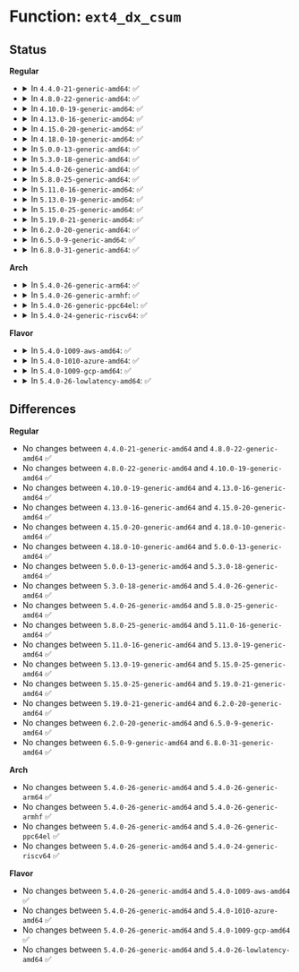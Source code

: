 # Function: <code>ext4_dx_csum</code>

## Status
<b>Regular</b>
<ul>
<li>
<details>
<summary>In <code>4.4.0-21-generic-amd64</code>: ✅</summary>

```c
__le32 ext4_dx_csum(struct inode * inode, struct ext4_dir_entry * dirent, int count_offset, int count, struct dx_tail * t)
```

```json
{
  "name": "ext4_dx_csum",
  "collision_type": "Unique Static",
  "inline_type": "No",
  "funcs": [
    {
      "addr": 18446744071581604624,
      "name": "ext4_dx_csum",
      "external": false,
      "loc": "fs/ext4/namei.c:417",
      "file": "fs/ext4/namei.c",
      "inline": "seen, unknown",
      "caller_inline": [],
      "caller_func": [
        "fs/ext4/namei.c:__ext4_read_dirblock",
        "fs/ext4/namei.c:ext4_rename_dir_finish",
        "fs/ext4/namei.c:do_split"
      ]
    }
  ],
  "symbols": [
    {
      "addr": 18446744071581604624,
      "name": "ext4_dx_csum",
      "section": ".text",
      "bind": "STB_LOCAL",
      "size": 199
    }
  ]
}
```
</details>
</li>
<li>
<details>
<summary>In <code>4.8.0-22-generic-amd64</code>: ✅</summary>

```c
__le32 ext4_dx_csum(struct inode * inode, struct ext4_dir_entry * dirent, int count_offset, int count, struct dx_tail * t)
```

```json
{
  "name": "ext4_dx_csum",
  "collision_type": "Unique Static",
  "inline_type": "No",
  "funcs": [
    {
      "addr": 18446744071581796928,
      "name": "ext4_dx_csum",
      "external": false,
      "loc": "fs/ext4/namei.c:417",
      "file": "fs/ext4/namei.c",
      "inline": "seen, unknown",
      "caller_inline": [],
      "caller_func": [
        "fs/ext4/namei.c:ext4_rename_dir_finish",
        "fs/ext4/namei.c:ext4_dx_add_entry",
        "fs/ext4/namei.c:ext4_dx_add_entry",
        "fs/ext4/namei.c:make_indexed_dir",
        "fs/ext4/namei.c:do_split",
        "fs/ext4/namei.c:__ext4_read_dirblock"
      ]
    }
  ],
  "symbols": [
    {
      "addr": 18446744071581796928,
      "name": "ext4_dx_csum",
      "section": ".text",
      "bind": "STB_LOCAL",
      "size": 248
    }
  ]
}
```
</details>
</li>
<li>
<details>
<summary>In <code>4.10.0-19-generic-amd64</code>: ✅</summary>

```c
__le32 ext4_dx_csum(struct inode * inode, struct ext4_dir_entry * dirent, int count_offset, int count, struct dx_tail * t)
```

```json
{
  "name": "ext4_dx_csum",
  "collision_type": "Unique Static",
  "inline_type": "No",
  "funcs": [
    {
      "addr": 18446744071581886400,
      "name": "ext4_dx_csum",
      "external": false,
      "loc": "fs/ext4/namei.c:417",
      "file": "fs/ext4/namei.c",
      "inline": "seen, unknown",
      "caller_inline": [],
      "caller_func": [
        "fs/ext4/namei.c:ext4_rename_dir_finish",
        "fs/ext4/namei.c:ext4_dx_add_entry",
        "fs/ext4/namei.c:ext4_dx_add_entry",
        "fs/ext4/namei.c:make_indexed_dir",
        "fs/ext4/namei.c:do_split",
        "fs/ext4/namei.c:__ext4_read_dirblock"
      ]
    }
  ],
  "symbols": [
    {
      "addr": 18446744071581886400,
      "name": "ext4_dx_csum",
      "section": ".text",
      "bind": "STB_LOCAL",
      "size": 248
    }
  ]
}
```
</details>
</li>
<li>
<details>
<summary>In <code>4.13.0-16-generic-amd64</code>: ✅</summary>

```c
__le32 ext4_dx_csum(struct inode * inode, struct ext4_dir_entry * dirent, int count_offset, int count, struct dx_tail * t)
```

```json
{
  "name": "ext4_dx_csum",
  "collision_type": "Unique Static",
  "inline_type": "No",
  "funcs": [
    {
      "addr": 18446744071582082000,
      "name": "ext4_dx_csum",
      "external": false,
      "loc": "fs/ext4/namei.c:417",
      "file": "fs/ext4/namei.c",
      "inline": "seen, unknown",
      "caller_inline": [],
      "caller_func": [
        "fs/ext4/namei.c:ext4_rename_dir_finish",
        "fs/ext4/namei.c:ext4_dx_add_entry",
        "fs/ext4/namei.c:ext4_dx_add_entry",
        "fs/ext4/namei.c:ext4_dx_add_entry",
        "fs/ext4/namei.c:ext4_dx_add_entry",
        "fs/ext4/namei.c:ext4_dx_add_entry",
        "fs/ext4/namei.c:make_indexed_dir",
        "fs/ext4/namei.c:do_split",
        "fs/ext4/namei.c:__ext4_read_dirblock"
      ]
    }
  ],
  "symbols": [
    {
      "addr": 18446744071582082000,
      "name": "ext4_dx_csum",
      "section": ".text",
      "bind": "STB_LOCAL",
      "size": 240
    }
  ]
}
```
</details>
</li>
<li>
<details>
<summary>In <code>4.15.0-20-generic-amd64</code>: ✅</summary>

```c
__le32 ext4_dx_csum(struct inode * inode, struct ext4_dir_entry * dirent, int count_offset, int count, struct dx_tail * t)
```

```json
{
  "name": "ext4_dx_csum",
  "collision_type": "Unique Static",
  "inline_type": "No",
  "funcs": [
    {
      "addr": 18446744071582231616,
      "name": "ext4_dx_csum",
      "external": false,
      "loc": "fs/ext4/namei.c:418",
      "file": "fs/ext4/namei.c",
      "inline": "seen, unknown",
      "caller_inline": [],
      "caller_func": [
        "fs/ext4/namei.c:ext4_rename_dir_finish",
        "fs/ext4/namei.c:ext4_dx_add_entry",
        "fs/ext4/namei.c:ext4_dx_add_entry",
        "fs/ext4/namei.c:ext4_dx_add_entry",
        "fs/ext4/namei.c:ext4_dx_add_entry",
        "fs/ext4/namei.c:ext4_dx_add_entry",
        "fs/ext4/namei.c:make_indexed_dir",
        "fs/ext4/namei.c:do_split",
        "fs/ext4/namei.c:__ext4_read_dirblock"
      ]
    }
  ],
  "symbols": [
    {
      "addr": 18446744071582231616,
      "name": "ext4_dx_csum",
      "section": ".text",
      "bind": "STB_LOCAL",
      "size": 240
    }
  ]
}
```
</details>
</li>
<li>
<details>
<summary>In <code>4.18.0-10-generic-amd64</code>: ✅</summary>

```c
__le32 ext4_dx_csum(struct inode * inode, struct ext4_dir_entry * dirent, int count_offset, int count, struct dx_tail * t)
```

```json
{
  "name": "ext4_dx_csum",
  "collision_type": "Unique Static",
  "inline_type": "No",
  "funcs": [
    {
      "addr": 18446744071582421520,
      "name": "ext4_dx_csum",
      "external": false,
      "loc": "fs/ext4/namei.c:419",
      "file": "fs/ext4/namei.c",
      "inline": "seen, unknown",
      "caller_inline": [],
      "caller_func": [
        "fs/ext4/namei.c:ext4_dx_csum_set",
        "fs/ext4/namei.c:__ext4_read_dirblock"
      ]
    }
  ],
  "symbols": [
    {
      "addr": 18446744071582421520,
      "name": "ext4_dx_csum",
      "section": ".text",
      "bind": "STB_LOCAL",
      "size": 240
    }
  ]
}
```
</details>
</li>
<li>
<details>
<summary>In <code>5.0.0-13-generic-amd64</code>: ✅</summary>

```c
__le32 ext4_dx_csum(struct inode * inode, struct ext4_dir_entry * dirent, int count_offset, int count, struct dx_tail * t)
```

```json
{
  "name": "ext4_dx_csum",
  "collision_type": "Unique Static",
  "inline_type": "No",
  "funcs": [
    {
      "addr": 18446744071582521008,
      "name": "ext4_dx_csum",
      "external": false,
      "loc": "fs/ext4/namei.c:420",
      "file": "fs/ext4/namei.c",
      "inline": "seen, unknown",
      "caller_inline": [],
      "caller_func": [
        "fs/ext4/namei.c:ext4_dx_csum_set",
        "fs/ext4/namei.c:__ext4_read_dirblock"
      ]
    }
  ],
  "symbols": [
    {
      "addr": 18446744071582521008,
      "name": "ext4_dx_csum",
      "section": ".text",
      "bind": "STB_LOCAL",
      "size": 240
    }
  ]
}
```
</details>
</li>
<li>
<details>
<summary>In <code>5.3.0-18-generic-amd64</code>: ✅</summary>

```c
__le32 ext4_dx_csum(struct inode * inode, struct ext4_dir_entry * dirent, int count_offset, int count, struct dx_tail * t)
```

```json
{
  "name": "ext4_dx_csum",
  "collision_type": "Unique Static",
  "inline_type": "No",
  "funcs": [
    {
      "addr": 18446744071582689616,
      "name": "ext4_dx_csum",
      "external": false,
      "loc": "fs/ext4/namei.c:435",
      "file": "fs/ext4/namei.c",
      "inline": "seen, unknown",
      "caller_inline": [],
      "caller_func": [
        "fs/ext4/namei.c:ext4_rename_dir_finish",
        "fs/ext4/namei.c:ext4_dx_add_entry",
        "fs/ext4/namei.c:ext4_dx_add_entry",
        "fs/ext4/namei.c:ext4_dx_add_entry",
        "fs/ext4/namei.c:ext4_dx_add_entry",
        "fs/ext4/namei.c:ext4_dx_add_entry",
        "fs/ext4/namei.c:make_indexed_dir",
        "fs/ext4/namei.c:do_split",
        "fs/ext4/namei.c:__ext4_read_dirblock"
      ]
    }
  ],
  "symbols": [
    {
      "addr": 18446744071582689616,
      "name": "ext4_dx_csum",
      "section": ".text",
      "bind": "STB_LOCAL",
      "size": 212
    }
  ]
}
```
</details>
</li>
<li>
<details>
<summary>In <code>5.4.0-26-generic-amd64</code>: ✅</summary>

```c
__le32 ext4_dx_csum(struct inode * inode, struct ext4_dir_entry * dirent, int count_offset, int count, struct dx_tail * t)
```

```json
{
  "name": "ext4_dx_csum",
  "collision_type": "Unique Static",
  "inline_type": "No",
  "funcs": [
    {
      "addr": 18446744071582791808,
      "name": "ext4_dx_csum",
      "external": false,
      "loc": "fs/ext4/namei.c:435",
      "file": "fs/ext4/namei.c",
      "inline": "seen, unknown",
      "caller_inline": [],
      "caller_func": [
        "fs/ext4/namei.c:ext4_rename_dir_finish",
        "fs/ext4/namei.c:ext4_dx_add_entry",
        "fs/ext4/namei.c:ext4_dx_add_entry",
        "fs/ext4/namei.c:ext4_dx_add_entry",
        "fs/ext4/namei.c:ext4_dx_add_entry",
        "fs/ext4/namei.c:ext4_dx_add_entry",
        "fs/ext4/namei.c:make_indexed_dir",
        "fs/ext4/namei.c:do_split",
        "fs/ext4/namei.c:__ext4_read_dirblock"
      ]
    }
  ],
  "symbols": [
    {
      "addr": 18446744071582791808,
      "name": "ext4_dx_csum",
      "section": ".text",
      "bind": "STB_LOCAL",
      "size": 212
    }
  ]
}
```
</details>
</li>
<li>
<details>
<summary>In <code>5.8.0-25-generic-amd64</code>: ✅</summary>

```c
__le32 ext4_dx_csum(struct inode * inode, struct ext4_dir_entry * dirent, int count_offset, int count, struct dx_tail * t)
```

```json
{
  "name": "ext4_dx_csum",
  "collision_type": "Unique Static",
  "inline_type": "No",
  "funcs": [
    {
      "addr": 18446744071583104720,
      "name": "ext4_dx_csum",
      "external": false,
      "loc": "fs/ext4/namei.c:442",
      "file": "fs/ext4/namei.c",
      "inline": "seen, unknown",
      "caller_inline": [],
      "caller_func": [
        "fs/ext4/namei.c:ext4_dx_csum_set",
        "fs/ext4/namei.c:ext4_dx_csum_verify"
      ]
    }
  ],
  "symbols": [
    {
      "addr": 18446744071583104720,
      "name": "ext4_dx_csum",
      "section": ".text",
      "bind": "STB_LOCAL",
      "size": 210
    }
  ]
}
```
</details>
</li>
<li>
<details>
<summary>In <code>5.11.0-16-generic-amd64</code>: ✅</summary>

```c
__le32 ext4_dx_csum(struct inode * inode, struct ext4_dir_entry * dirent, int count_offset, int count, struct dx_tail * t)
```

```json
{
  "name": "ext4_dx_csum",
  "collision_type": "Unique Static",
  "inline_type": "No",
  "funcs": [
    {
      "addr": 18446744071583183776,
      "name": "ext4_dx_csum",
      "external": false,
      "loc": "fs/ext4/namei.c:438",
      "file": "fs/ext4/namei.c",
      "inline": "seen, unknown",
      "caller_inline": [],
      "caller_func": [
        "fs/ext4/namei.c:ext4_dx_csum_set",
        "fs/ext4/namei.c:ext4_dx_csum_verify"
      ]
    }
  ],
  "symbols": [
    {
      "addr": 18446744071583183776,
      "name": "ext4_dx_csum",
      "section": ".text",
      "bind": "STB_LOCAL",
      "size": 210
    }
  ]
}
```
</details>
</li>
<li>
<details>
<summary>In <code>5.13.0-19-generic-amd64</code>: ✅</summary>

```c
__le32 ext4_dx_csum(struct inode * inode, struct ext4_dir_entry * dirent, int count_offset, int count, struct dx_tail * t)
```

```json
{
  "name": "ext4_dx_csum",
  "collision_type": "Unique Static",
  "inline_type": "No",
  "funcs": [
    {
      "addr": 18446744071583210400,
      "name": "ext4_dx_csum",
      "external": false,
      "loc": "fs/ext4/namei.c:440",
      "file": "fs/ext4/namei.c",
      "inline": "seen, unknown",
      "caller_inline": [],
      "caller_func": [
        "fs/ext4/namei.c:ext4_rename_dir_finish",
        "fs/ext4/namei.c:make_indexed_dir",
        "fs/ext4/namei.c:__ext4_read_dirblock"
      ]
    }
  ],
  "symbols": [
    {
      "addr": 18446744071583210400,
      "name": "ext4_dx_csum",
      "section": ".text",
      "bind": "STB_LOCAL",
      "size": 220
    }
  ]
}
```
</details>
</li>
<li>
<details>
<summary>In <code>5.15.0-25-generic-amd64</code>: ✅</summary>

```c
__le32 ext4_dx_csum(struct inode * inode, struct ext4_dir_entry * dirent, int count_offset, int count, struct dx_tail * t)
```

```json
{
  "name": "ext4_dx_csum",
  "collision_type": "Unique Static",
  "inline_type": "No",
  "funcs": [
    {
      "addr": 18446744071583553840,
      "name": "ext4_dx_csum",
      "external": false,
      "loc": "fs/ext4/namei.c:441",
      "file": "fs/ext4/namei.c",
      "inline": "seen, unknown",
      "caller_inline": [],
      "caller_func": [
        "fs/ext4/namei.c:make_indexed_dir",
        "fs/ext4/namei.c:__ext4_read_dirblock"
      ]
    }
  ],
  "symbols": [
    {
      "addr": 18446744071583553840,
      "name": "ext4_dx_csum",
      "section": ".text",
      "bind": "STB_LOCAL",
      "size": 220
    }
  ]
}
```
</details>
</li>
<li>
<details>
<summary>In <code>5.19.0-21-generic-amd64</code>: ✅</summary>

```c
__le32 ext4_dx_csum(struct inode * inode, struct ext4_dir_entry * dirent, int count_offset, int count, struct dx_tail * t)
```

```json
{
  "name": "ext4_dx_csum",
  "collision_type": "Unique Static",
  "inline_type": "No",
  "funcs": [
    {
      "addr": 18446744071584089632,
      "name": "ext4_dx_csum",
      "external": false,
      "loc": "fs/ext4/namei.c:464",
      "file": "fs/ext4/namei.c",
      "inline": "seen, unknown",
      "caller_inline": [],
      "caller_func": [
        "fs/ext4/namei.c:ext4_rename_dir_finish",
        "fs/ext4/namei.c:make_indexed_dir",
        "fs/ext4/namei.c:__ext4_read_dirblock"
      ]
    }
  ],
  "symbols": [
    {
      "addr": 18446744071584089632,
      "name": "ext4_dx_csum",
      "section": ".text",
      "bind": "STB_LOCAL",
      "size": 309
    }
  ]
}
```
</details>
</li>
<li>
<details>
<summary>In <code>6.2.0-20-generic-amd64</code>: ✅</summary>

```c
__le32 ext4_dx_csum(struct inode * inode, struct ext4_dir_entry * dirent, int count_offset, int count, struct dx_tail * t)
```

```json
{
  "name": "ext4_dx_csum",
  "collision_type": "Unique Static",
  "inline_type": "No",
  "funcs": [
    {
      "addr": 18446744071584723200,
      "name": "ext4_dx_csum",
      "external": false,
      "loc": "fs/ext4/namei.c:469",
      "file": "fs/ext4/namei.c",
      "inline": "seen, unknown",
      "caller_inline": [],
      "caller_func": [
        "fs/ext4/namei.c:ext4_rename_dir_finish",
        "fs/ext4/namei.c:__ext4_read_dirblock"
      ]
    }
  ],
  "symbols": [
    {
      "addr": 18446744071584723200,
      "name": "ext4_dx_csum",
      "section": ".text",
      "bind": "STB_LOCAL",
      "size": 309
    }
  ]
}
```
</details>
</li>
<li>
<details>
<summary>In <code>6.5.0-9-generic-amd64</code>: ✅</summary>

```c
__le32 ext4_dx_csum(struct inode * inode, struct ext4_dir_entry * dirent, int count_offset, int count, struct dx_tail * t)
```

```json
{
  "name": "ext4_dx_csum",
  "collision_type": "Unique Static",
  "inline_type": "No",
  "funcs": [
    {
      "addr": 18446744071584946560,
      "name": "ext4_dx_csum",
      "external": false,
      "loc": "fs/ext4/namei.c:469",
      "file": "fs/ext4/namei.c",
      "inline": "seen, unknown",
      "caller_inline": [],
      "caller_func": [
        "fs/ext4/namei.c:ext4_rename_dir_finish",
        "fs/ext4/namei.c:__ext4_read_dirblock"
      ]
    }
  ],
  "symbols": [
    {
      "addr": 18446744071584946560,
      "name": "ext4_dx_csum",
      "section": ".text",
      "bind": "STB_LOCAL",
      "size": 309
    }
  ]
}
```
</details>
</li>
<li>
<details>
<summary>In <code>6.8.0-31-generic-amd64</code>: ✅</summary>

```c
__le32 ext4_dx_csum(struct inode * inode, struct ext4_dir_entry * dirent, int count_offset, int count, struct dx_tail * t)
```

```json
{
  "name": "ext4_dx_csum",
  "collision_type": "Unique Static",
  "inline_type": "No",
  "funcs": [
    {
      "addr": 18446744071585177888,
      "name": "ext4_dx_csum",
      "external": false,
      "loc": "fs/ext4/namei.c:471",
      "file": "fs/ext4/namei.c",
      "inline": "seen, unknown",
      "caller_inline": [],
      "caller_func": [
        "fs/ext4/namei.c:ext4_handle_dirty_dx_node",
        "fs/ext4/namei.c:__ext4_read_dirblock"
      ]
    }
  ],
  "symbols": [
    {
      "addr": 18446744071585177888,
      "name": "ext4_dx_csum",
      "section": ".text",
      "bind": "STB_LOCAL",
      "size": 309
    }
  ]
}
```
</details>
</li>
</ul>
<b>Arch</b>
<ul>
<li>
<details>
<summary>In <code>5.4.0-26-generic-arm64</code>: ✅</summary>

```c
__le32 ext4_dx_csum(struct inode * inode, struct ext4_dir_entry * dirent, int count_offset, int count, struct dx_tail * t)
```

```json
{
  "name": "ext4_dx_csum",
  "collision_type": "Unique Static",
  "inline_type": "No",
  "funcs": [
    {
      "addr": 18446603336494461296,
      "name": "ext4_dx_csum",
      "external": false,
      "loc": "fs/ext4/namei.c:435",
      "file": "fs/ext4/namei.c",
      "inline": "seen, unknown",
      "caller_inline": [],
      "caller_func": [
        "fs/ext4/namei.c:ext4_rename_dir_finish",
        "fs/ext4/namei.c:ext4_dx_add_entry",
        "fs/ext4/namei.c:ext4_dx_add_entry",
        "fs/ext4/namei.c:ext4_dx_add_entry",
        "fs/ext4/namei.c:ext4_dx_add_entry",
        "fs/ext4/namei.c:ext4_dx_add_entry",
        "fs/ext4/namei.c:make_indexed_dir",
        "fs/ext4/namei.c:do_split",
        "fs/ext4/namei.c:__ext4_read_dirblock"
      ]
    }
  ],
  "symbols": [
    {
      "addr": 18446603336494461296,
      "name": "ext4_dx_csum",
      "section": ".text",
      "bind": "STB_LOCAL",
      "size": 176
    }
  ]
}
```
</details>
</li>
<li>
<details>
<summary>In <code>5.4.0-26-generic-armhf</code>: ✅</summary>

```c
__le32 ext4_dx_csum(struct inode * inode, struct ext4_dir_entry * dirent, int count_offset, int count, struct dx_tail * t)
```

```json
{
  "name": "ext4_dx_csum",
  "collision_type": "Unique Static",
  "inline_type": "No",
  "funcs": [
    {
      "addr": 3227896968,
      "name": "ext4_dx_csum",
      "external": false,
      "loc": "fs/ext4/namei.c:435",
      "file": "fs/ext4/namei.c",
      "inline": "seen, unknown",
      "caller_inline": [],
      "caller_func": [
        "fs/ext4/namei.c:ext4_rename_dir_finish",
        "fs/ext4/namei.c:ext4_dx_add_entry",
        "fs/ext4/namei.c:ext4_dx_add_entry",
        "fs/ext4/namei.c:ext4_dx_add_entry",
        "fs/ext4/namei.c:ext4_dx_add_entry",
        "fs/ext4/namei.c:ext4_dx_add_entry",
        "fs/ext4/namei.c:ext4_add_entry",
        "fs/ext4/namei.c:do_split",
        "fs/ext4/namei.c:__ext4_read_dirblock"
      ]
    }
  ],
  "symbols": [
    {
      "addr": 3227896968,
      "name": "ext4_dx_csum",
      "section": ".text",
      "bind": "STB_LOCAL",
      "size": 164
    }
  ]
}
```
</details>
</li>
<li>
<details>
<summary>In <code>5.4.0-26-generic-ppc64el</code>: ✅</summary>

```c
__le32 ext4_dx_csum(struct inode * inode, struct ext4_dir_entry * dirent, int count_offset, int count, struct dx_tail * t)
```

```json
{
  "name": "ext4_dx_csum",
  "collision_type": "Unique Static",
  "inline_type": "No",
  "funcs": [
    {
      "addr": 13835058055288216880,
      "name": "ext4_dx_csum",
      "external": false,
      "loc": "fs/ext4/namei.c:435",
      "file": "fs/ext4/namei.c",
      "inline": "seen, unknown",
      "caller_inline": [],
      "caller_func": [
        "fs/ext4/namei.c:ext4_rename_dir_finish",
        "fs/ext4/namei.c:ext4_dx_add_entry",
        "fs/ext4/namei.c:ext4_dx_add_entry",
        "fs/ext4/namei.c:ext4_dx_add_entry",
        "fs/ext4/namei.c:ext4_dx_add_entry",
        "fs/ext4/namei.c:ext4_dx_add_entry",
        "fs/ext4/namei.c:make_indexed_dir",
        "fs/ext4/namei.c:do_split",
        "fs/ext4/namei.c:__ext4_read_dirblock"
      ]
    }
  ],
  "symbols": [
    {
      "addr": 13835058055288216880,
      "name": "ext4_dx_csum",
      "section": ".text",
      "bind": "STB_LOCAL",
      "size": 320
    }
  ]
}
```
</details>
</li>
<li>
<details>
<summary>In <code>5.4.0-24-generic-riscv64</code>: ✅</summary>

```c
__le32 ext4_dx_csum(struct inode * inode, struct ext4_dir_entry * dirent, int count_offset, int count, struct dx_tail * t)
```

```json
{
  "name": "ext4_dx_csum",
  "collision_type": "Unique Static",
  "inline_type": "No",
  "funcs": [
    {
      "addr": 18446743936273868716,
      "name": "ext4_dx_csum",
      "external": false,
      "loc": "fs/ext4/namei.c:435",
      "file": "fs/ext4/namei.c",
      "inline": "seen, unknown",
      "caller_inline": [],
      "caller_func": [
        "fs/ext4/namei.c:ext4_rename_dir_finish",
        "fs/ext4/namei.c:ext4_dx_add_entry",
        "fs/ext4/namei.c:ext4_dx_add_entry",
        "fs/ext4/namei.c:ext4_dx_add_entry",
        "fs/ext4/namei.c:ext4_dx_add_entry",
        "fs/ext4/namei.c:ext4_dx_add_entry",
        "fs/ext4/namei.c:make_indexed_dir",
        "fs/ext4/namei.c:do_split",
        "fs/ext4/namei.c:__ext4_read_dirblock"
      ]
    }
  ],
  "symbols": [
    {
      "addr": 18446743936273868716,
      "name": "ext4_dx_csum",
      "section": ".text",
      "bind": "STB_LOCAL",
      "size": 210
    }
  ]
}
```
</details>
</li>
</ul>
<b>Flavor</b>
<ul>
<li>
<details>
<summary>In <code>5.4.0-1009-aws-amd64</code>: ✅</summary>

```c
__le32 ext4_dx_csum(struct inode * inode, struct ext4_dir_entry * dirent, int count_offset, int count, struct dx_tail * t)
```

```json
{
  "name": "ext4_dx_csum",
  "collision_type": "Unique Static",
  "inline_type": "No",
  "funcs": [
    {
      "addr": 18446744071582760544,
      "name": "ext4_dx_csum",
      "external": false,
      "loc": "fs/ext4/namei.c:435",
      "file": "fs/ext4/namei.c",
      "inline": "seen, unknown",
      "caller_inline": [],
      "caller_func": [
        "fs/ext4/namei.c:ext4_rename_dir_finish",
        "fs/ext4/namei.c:ext4_dx_add_entry",
        "fs/ext4/namei.c:ext4_dx_add_entry",
        "fs/ext4/namei.c:ext4_dx_add_entry",
        "fs/ext4/namei.c:ext4_dx_add_entry",
        "fs/ext4/namei.c:ext4_dx_add_entry",
        "fs/ext4/namei.c:make_indexed_dir",
        "fs/ext4/namei.c:do_split",
        "fs/ext4/namei.c:__ext4_read_dirblock"
      ]
    }
  ],
  "symbols": [
    {
      "addr": 18446744071582760544,
      "name": "ext4_dx_csum",
      "section": ".text",
      "bind": "STB_LOCAL",
      "size": 212
    }
  ]
}
```
</details>
</li>
<li>
<details>
<summary>In <code>5.4.0-1010-azure-amd64</code>: ✅</summary>

```c
__le32 ext4_dx_csum(struct inode * inode, struct ext4_dir_entry * dirent, int count_offset, int count, struct dx_tail * t)
```

```json
{
  "name": "ext4_dx_csum",
  "collision_type": "Unique Static",
  "inline_type": "No",
  "funcs": [
    {
      "addr": 18446744071582697712,
      "name": "ext4_dx_csum",
      "external": false,
      "loc": "fs/ext4/namei.c:435",
      "file": "fs/ext4/namei.c",
      "inline": "seen, unknown",
      "caller_inline": [],
      "caller_func": [
        "fs/ext4/namei.c:ext4_rename_dir_finish",
        "fs/ext4/namei.c:ext4_dx_add_entry",
        "fs/ext4/namei.c:ext4_dx_add_entry",
        "fs/ext4/namei.c:ext4_dx_add_entry",
        "fs/ext4/namei.c:ext4_dx_add_entry",
        "fs/ext4/namei.c:ext4_dx_add_entry",
        "fs/ext4/namei.c:make_indexed_dir",
        "fs/ext4/namei.c:do_split",
        "fs/ext4/namei.c:__ext4_read_dirblock"
      ]
    }
  ],
  "symbols": [
    {
      "addr": 18446744071582697712,
      "name": "ext4_dx_csum",
      "section": ".text",
      "bind": "STB_LOCAL",
      "size": 212
    }
  ]
}
```
</details>
</li>
<li>
<details>
<summary>In <code>5.4.0-1009-gcp-amd64</code>: ✅</summary>

```c
__le32 ext4_dx_csum(struct inode * inode, struct ext4_dir_entry * dirent, int count_offset, int count, struct dx_tail * t)
```

```json
{
  "name": "ext4_dx_csum",
  "collision_type": "Unique Static",
  "inline_type": "No",
  "funcs": [
    {
      "addr": 18446744071582750784,
      "name": "ext4_dx_csum",
      "external": false,
      "loc": "fs/ext4/namei.c:435",
      "file": "fs/ext4/namei.c",
      "inline": "seen, unknown",
      "caller_inline": [],
      "caller_func": [
        "fs/ext4/namei.c:ext4_rename_dir_finish",
        "fs/ext4/namei.c:ext4_dx_add_entry",
        "fs/ext4/namei.c:ext4_dx_add_entry",
        "fs/ext4/namei.c:ext4_dx_add_entry",
        "fs/ext4/namei.c:ext4_dx_add_entry",
        "fs/ext4/namei.c:ext4_dx_add_entry",
        "fs/ext4/namei.c:make_indexed_dir",
        "fs/ext4/namei.c:do_split",
        "fs/ext4/namei.c:__ext4_read_dirblock"
      ]
    }
  ],
  "symbols": [
    {
      "addr": 18446744071582750784,
      "name": "ext4_dx_csum",
      "section": ".text",
      "bind": "STB_LOCAL",
      "size": 212
    }
  ]
}
```
</details>
</li>
<li>
<details>
<summary>In <code>5.4.0-26-lowlatency-amd64</code>: ✅</summary>

```c
__le32 ext4_dx_csum(struct inode * inode, struct ext4_dir_entry * dirent, int count_offset, int count, struct dx_tail * t)
```

```json
{
  "name": "ext4_dx_csum",
  "collision_type": "Unique Static",
  "inline_type": "No",
  "funcs": [
    {
      "addr": 18446744071582835680,
      "name": "ext4_dx_csum",
      "external": false,
      "loc": "fs/ext4/namei.c:435",
      "file": "fs/ext4/namei.c",
      "inline": "seen, unknown",
      "caller_inline": [],
      "caller_func": [
        "fs/ext4/namei.c:ext4_rename_dir_finish",
        "fs/ext4/namei.c:ext4_dx_add_entry",
        "fs/ext4/namei.c:ext4_dx_add_entry",
        "fs/ext4/namei.c:ext4_dx_add_entry",
        "fs/ext4/namei.c:ext4_dx_add_entry",
        "fs/ext4/namei.c:ext4_dx_add_entry",
        "fs/ext4/namei.c:make_indexed_dir",
        "fs/ext4/namei.c:do_split",
        "fs/ext4/namei.c:__ext4_read_dirblock"
      ]
    }
  ],
  "symbols": [
    {
      "addr": 18446744071582835680,
      "name": "ext4_dx_csum",
      "section": ".text",
      "bind": "STB_LOCAL",
      "size": 212
    }
  ]
}
```
</details>
</li>
</ul>

## Differences
<b>Regular</b>
<ul>
<li>
No changes between <code>4.4.0-21-generic-amd64</code> and <code>4.8.0-22-generic-amd64</code> ✅
</li>
<li>
No changes between <code>4.8.0-22-generic-amd64</code> and <code>4.10.0-19-generic-amd64</code> ✅
</li>
<li>
No changes between <code>4.10.0-19-generic-amd64</code> and <code>4.13.0-16-generic-amd64</code> ✅
</li>
<li>
No changes between <code>4.13.0-16-generic-amd64</code> and <code>4.15.0-20-generic-amd64</code> ✅
</li>
<li>
No changes between <code>4.15.0-20-generic-amd64</code> and <code>4.18.0-10-generic-amd64</code> ✅
</li>
<li>
No changes between <code>4.18.0-10-generic-amd64</code> and <code>5.0.0-13-generic-amd64</code> ✅
</li>
<li>
No changes between <code>5.0.0-13-generic-amd64</code> and <code>5.3.0-18-generic-amd64</code> ✅
</li>
<li>
No changes between <code>5.3.0-18-generic-amd64</code> and <code>5.4.0-26-generic-amd64</code> ✅
</li>
<li>
No changes between <code>5.4.0-26-generic-amd64</code> and <code>5.8.0-25-generic-amd64</code> ✅
</li>
<li>
No changes between <code>5.8.0-25-generic-amd64</code> and <code>5.11.0-16-generic-amd64</code> ✅
</li>
<li>
No changes between <code>5.11.0-16-generic-amd64</code> and <code>5.13.0-19-generic-amd64</code> ✅
</li>
<li>
No changes between <code>5.13.0-19-generic-amd64</code> and <code>5.15.0-25-generic-amd64</code> ✅
</li>
<li>
No changes between <code>5.15.0-25-generic-amd64</code> and <code>5.19.0-21-generic-amd64</code> ✅
</li>
<li>
No changes between <code>5.19.0-21-generic-amd64</code> and <code>6.2.0-20-generic-amd64</code> ✅
</li>
<li>
No changes between <code>6.2.0-20-generic-amd64</code> and <code>6.5.0-9-generic-amd64</code> ✅
</li>
<li>
No changes between <code>6.5.0-9-generic-amd64</code> and <code>6.8.0-31-generic-amd64</code> ✅
</li>
</ul>
<b>Arch</b>
<ul>
<li>
No changes between <code>5.4.0-26-generic-amd64</code> and <code>5.4.0-26-generic-arm64</code> ✅
</li>
<li>
No changes between <code>5.4.0-26-generic-amd64</code> and <code>5.4.0-26-generic-armhf</code> ✅
</li>
<li>
No changes between <code>5.4.0-26-generic-amd64</code> and <code>5.4.0-26-generic-ppc64el</code> ✅
</li>
<li>
No changes between <code>5.4.0-26-generic-amd64</code> and <code>5.4.0-24-generic-riscv64</code> ✅
</li>
</ul>
<b>Flavor</b>
<ul>
<li>
No changes between <code>5.4.0-26-generic-amd64</code> and <code>5.4.0-1009-aws-amd64</code> ✅
</li>
<li>
No changes between <code>5.4.0-26-generic-amd64</code> and <code>5.4.0-1010-azure-amd64</code> ✅
</li>
<li>
No changes between <code>5.4.0-26-generic-amd64</code> and <code>5.4.0-1009-gcp-amd64</code> ✅
</li>
<li>
No changes between <code>5.4.0-26-generic-amd64</code> and <code>5.4.0-26-lowlatency-amd64</code> ✅
</li>
</ul>
